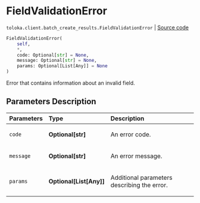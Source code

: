 # FieldValidationError
`toloka.client.batch_create_results.FieldValidationError` | [Source code](https://github.com/Toloka/toloka-kit/blob/v1.1.3/src/client/batch_create_results.py#L16)

```python
FieldValidationError(
    self,
    *,
    code: Optional[str] = None,
    message: Optional[str] = None,
    params: Optional[List[Any]] = None
)
```

Error that contains information about an invalid field.

## Parameters Description

| Parameters | Type | Description |
| :----------| :----| :-----------|
`code`|**Optional\[str\]**|<p>An error code.</p>
`message`|**Optional\[str\]**|<p>An error message.</p>
`params`|**Optional\[List\[Any\]\]**|<p>Additional parameters describing the error.</p>
